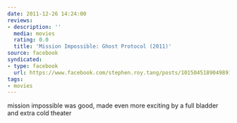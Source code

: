 ```yaml
---
date: 2011-12-26 14:24:00
reviews:
- description: ''
  media: movies
  rating: 0.0
  title: 'Mission Impossible: Ghost Protocol (2011)'
source: facebook
syndicated:
- type: facebook
  url: https://www.facebook.com/stephen.roy.tang/posts/10150451890498912
tags:
- movies
---
```


mission impossible was good, made even more exciting by a full bladder and extra cold theater